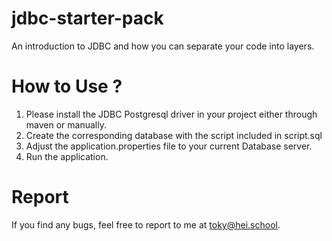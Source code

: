 # jdbc-starter-pack
An introduction to JDBC and how you can separate your code into layers. 

# How to Use ?

1. Please install the JDBC Postgresql driver in your project either through maven or manually. 
2. Create the corresponding database with the script included in script.sql
3. Adjust the application.properties file to your current Database server. 
3. Run the application. 

# Report
If you find any bugs, feel free to report to me at toky@hei.school.
